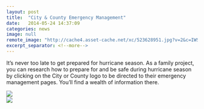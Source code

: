```yaml
---
layout: post
title:  "City & County Emergency Management"
date:   2014-05-24 14:37:09
categories: news
image: null
remote_image: "http://cache4.asset-cache.net/xc/523628951.jpg?v=2&c=IWSAsset&k=2&d=rZHrmw5RgsTGttbVoaIu4L0egKpYMrHILpNGIrwCNL9OuoN1KbCpmZ5YUWiu4Y-80"
excerpt_separator: <!--more-->
---
```

It’s never too late to get prepared for hurricane season. As a family project, you can research how to prepare for and be safe during hurricane season by clicking on the City or County logo to be directed to their emergency management pages. You’ll find a wealth of information there.

<div class="row text-center">
	<div class="col-xs-5">
		<a href="http://www.hillsboroughcounty.org/emergency/" target="_blank">
			<img src="{{site.baseurl}}/images/hc-logo.jpg" class="img-responsive">
		</a>
	</div>
	<div class="col-xs-7">
		<a href="http://www.tampagov.net/dept_emergency_management/" target="_blank">
			<img src="{{site.baseurl}}/images/cit-tampa-logo.gif" class="img-responsive">
		</a>
	</div>
</div>